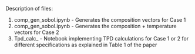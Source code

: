 Description of files:
1. comp_gen_sobol.ipynb - Generates the composition vectors for Case 1
2. comp_gen_sobol.ipynb - Generates the composition + temperature vectors for Case 2
3. Tpd_calc_<Case> - Notebook implementing TPD calculations for Case 1 or 2 for different specifications as explained in Table 1 of the paper
